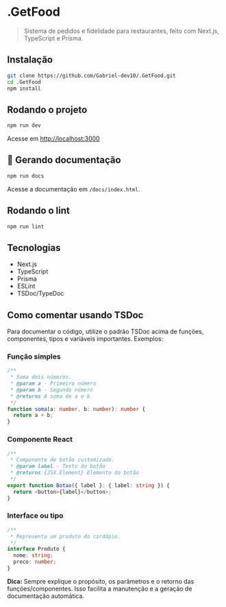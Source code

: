# .GetFood

> Sistema de pedidos e fidelidade para restaurantes, feito com Next.js, TypeScript e Prisma.

## Instalação

```bash
git clone https://github.com/Gabriel-dev10/.GetFood.git
cd .GetFood
npm install
```

## Rodando o projeto

```bash
npm run dev
```

Acesse em [http://localhost:3000](http://localhost:3000)

## 📄 Gerando documentação

```bash
npm run docs
```

Acesse a documentação em `/docs/index.html`.

## Rodando o lint

```bash
npm run lint
```

## Tecnologias

- Next.js
- TypeScript
- Prisma
- ESLint
- TSDoc/TypeDoc

## Como comentar usando TSDoc

Para documentar o código, utilize o padrão TSDoc acima de funções, componentes, tipos e variáveis importantes. Exemplos:

### Função simples

```typescript
/**
 * Soma dois números.
 * @param a - Primeiro número
 * @param b - Segundo número
 * @returns A soma de a e b
 */
function soma(a: number, b: number): number {
  return a + b;
}
```

### Componente React

```typescript
/**
 * Componente de botão customizado.
 * @param label - Texto do botão
 * @returns {JSX.Element} Elemento do botão
 */
export function Botao({ label }: { label: string }) {
  return <button>{label}</button>;
}
```

### Interface ou tipo

```typescript
/**
 * Representa um produto do cardápio.
 */
interface Produto {
  nome: string;
  preco: number;
}
```

**Dica:** Sempre explique o propósito, os parâmetros e o retorno das funções/componentes. Isso facilita a manutenção e a geração de documentação automática.

